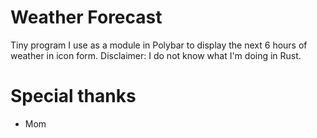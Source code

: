 # Weather Forecast
Tiny program I use as a module in Polybar to display the next 6 hours of weather in icon form.
Disclaimer: I do not know what I'm doing in Rust.

# Special thanks
- Mom

